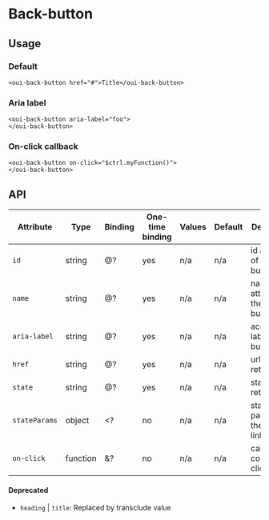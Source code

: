 # Back-button

## Usage

### Default

```html:preview
<oui-back-button href="#">Title</oui-back-button>
```

### Aria label

```html:preview
<oui-back-button aria-label="foo">
</oui-back-button>
```

### On-click callback

```html:preview
<oui-back-button on-click="$ctrl.myFunction()">
</oui-back-button>
```

## API

| Attribute                 | Type      | Binding   | One-time binding  | Values | Default   | Description
| ----                      | ----      | ----      | ----              | ----   | ----      | ----
| `id`                      | string    | @?        | yes               | n/a    | n/a       | id attribute of the button/link
| `name`                    | string    | @?        | yes               | n/a    | n/a       | name attribute of the button/link
| `aria-label`              | string    | @?        | yes               | n/a    | n/a       | accessibility label of the button/link
| `href`                    | string    | @?        | yes               | n/a    | n/a       | url of the return link
| `state`                   | string    | @?        | yes               | n/a    | n/a       | state of the return link
| `stateParams`             | object    | <?        | no                | n/a    | n/a       | state params of the return link
| `on-click`                | function  | &?        | no                | n/a    | n/a       | callback on component click

#### Deprecated

* `heading` &#124; `title`: Replaced by transclude value
